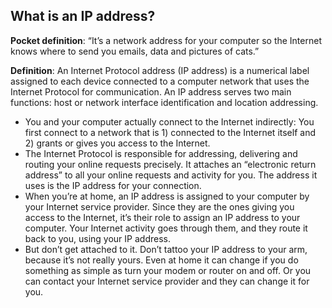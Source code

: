 ## What is an IP address?

**Pocket definition**: “It’s a network address for your computer so the Internet knows where to send you emails, data and pictures of cats.”

**Definition**: An Internet Protocol address (IP address) is a numerical label assigned to each device connected to a computer network that uses the Internet Protocol for communication. An IP address serves two main functions: host or network interface identification and location addressing.

- You and your computer actually connect to the Internet indirectly: You first connect to a network that is 1) connected to the Internet itself and 2) grants or gives you access to the Internet.
- The Internet Protocol is responsible for addressing, delivering and routing your online requests precisely. It attaches an “electronic return address” to all your online requests and activity for you. The address it uses is the IP address for your connection.
- When you’re at home, an IP address is assigned to your computer by your Internet service provider. Since they are the ones giving you access to the Internet, it’s their role to assign an IP address to your computer. Your Internet activity goes through them, and they route it back to you, using your IP address.
- But don’t get attached to it. Don’t tattoo your IP address to your arm, because it’s not really yours. Even at home it can change if you do something as simple as turn your modem or router on and off. Or you can contact your Internet service provider and they can change it for you.